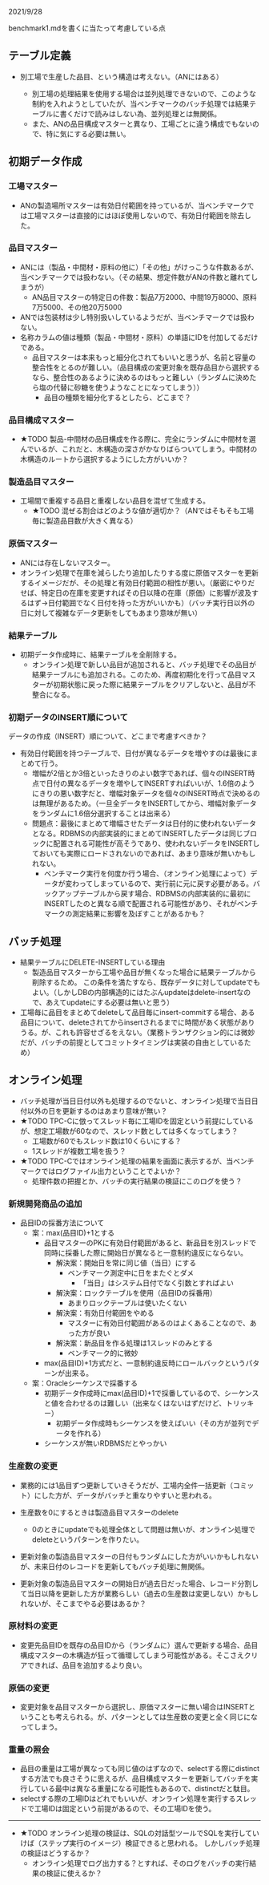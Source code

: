 2021/9/28

benchmark1.mdを書くに当たって考慮している点



## テーブル定義

- 別工場で生産した品目、という構造は考えない。（ANにはある）

  - 別工場の処理結果を使用する場合は並列処理できないので、このような制約を入れようとしていたが、当ベンチマークのバッチ処理では結果テーブルに書くだけで読みはしない為、並列処理とは無関係。
  - また、ANの品目構成マスターと異なり、工場ごとに違う構成でもないので、特に気にする必要は無い。

  



## 初期データ作成

### 工場マスター

- ANの製造場所マスターは有効日付範囲を持っているが、当ベンチマークでは工場マスターは直接的にはほぼ使用しないので、有効日付範囲を除去した。



### 品目マスター

- ANには（製品・中間材・原料の他に）「その他」がけっこうな件数あるが、当ベンチマークでは扱わない。（その結果、想定件数がANの件数と離れてしまうが）
  - AN品目マスターの特定日の件数：製品7万2000、中間19万8000、原料7万5000、その他20万5000
- ANでは包装材は少し特別扱いしているようだが、当ベンチマークでは扱わない。
- 名称カラムの値は種類（製品・中間材・原料）の単語にIDを付加してるだけである。
  - 品目マスターは本来もっと細分化されてもいいと思うが、名前と容量の整合性をとるのが難しい。（品目構成の変更対象を既存品目から選択するなら、整合性のあるように決めるのはもっと難しい（ランダムに決めたら塩の代替に砂糖を使うようなことになってしまう））
    - 品目の種類を細分化するとしたら、どこまで？



### 品目構成マスター

- ★TODO 製品-中間材の品目構成を作る際に、完全にランダムに中間材を選んでいるが、これだと、木構造の深さがかなりばらついてしまう。中間材の木構造のルートから選択するようにした方がいいか？



### 製造品目マスター

- 工場間で重複する品目と重複しない品目を混ぜて生成する。
  - ★TODO 混ぜる割合はどのような値が適切か？（ANではそもそも工場毎に製造品目数が大きく異なる）



### 原価マスター

- ANには存在しないマスター。
- オンライン処理で在庫を減らしたり追加したりする度に原価マスターを更新するイメージだが、その処理と有効日付範囲の相性が悪い。（厳密にやりだせば、特定日の在庫を変更すればその日以降の在庫（原価）に影響が波及するはず→日付範囲でなく日付を持った方がいいかも）（バッチ実行日以外の日に対して複雑なデータ更新をしてもあまり意味が無い）



### 結果テーブル

- 初期データ作成時に、結果テーブルを全削除する。
  - オンライン処理で新しい品目が追加されると、バッチ処理でその品目が結果テーブルにも追加される。このため、再度初期化を行って品目マスターが初期状態に戻った際に結果テーブルをクリアしないと、品目が不整合になる。



### 初期データのINSERT順について

データの作成（INSERT）順について、どこまで考慮すべきか？

- 有効日付範囲を持つテーブルで、日付が異なるデータを増やすのは最後にまとめて行う。
  - 増幅が2倍とか3倍といったきりのよい数字であれば、個々のINSERT時点で日付の異なるデータを増やしてINSERTすればいいが、1.6倍のようにきりの悪い数字だと、増幅対象データを個々のINSERT時点で決めるのは無理があるため。（一旦全データをINSERTしてから、増幅対象データをランダムに1.6倍分選択することは出来る）
  - 問題点：最後にまとめて増幅させたデータは日付的に使われないデータとなる。RDBMSの内部実装的にまとめてINSERTしたデータは同じブロックに配置される可能性が高そうであり、使われないデータをINSERTしておいても実際にロードされないのであれば、あまり意味が無いかもしれない。
    - ベンチマーク実行を何度か行う場合、（オンライン処理によって）データが変わってしまっているので、実行前に元に戻す必要がある。バックアップテーブルから戻す場合、RDBMSの内部実装的に最初にINSERTしたのと異なる順で配置される可能性があり、それがベンチマークの測定結果に影響を及ぼすことがあるかも？



## バッチ処理

- 結果テーブルにDELETE-INSERTしている理由
  - 製造品目マスターから工場や品目が無くなった場合に結果テーブルから削除するため。
    この条件を満たすなら、既存データに対してupdateでもよい。（しかしDBの内部構造的にはたぶんupdateはdelete-insertなので、あえてupdateにする必要は無いと思う）
- 工場毎に品目をまとめてdeleteして品目毎にinsert-commitする場合、ある品目について、deleteされてからinsertされるまでに時間があく状態がありうる。が、これも許容せざるをえない。（業務トランザクション的には微妙だが、バッチの前提としてコミットタイミングは実装の自由としているため）



## オンライン処理

- バッチ処理が当日日付以外も処理するのでないと、オンライン処理で当日日付以外の日を更新するのはあまり意味が無い？
- ★TODO TPC-Cに倣ってスレッド毎に工場IDを固定という前提にしているが、想定工場数が60なので、スレッド数としては多くなってしまう？
  - 工場数が60でもスレッド数は10くらいにする？
  - 1スレッドが複数工場を扱う？
- ★TODO TPC-Cではオンライン処理の結果を画面に表示するが、当ベンチマークではログファイル出力ということでよいか？
  - 処理件数の把握とか、バッチの実行結果の検証にこのログを使う？



### 新規開発商品の追加

- 品目IDの採番方法について
  - 案：max(品目ID)+1とする
    - 品目マスターのPKに有効日付範囲があると、新品目を別スレッドで同時に採番した際に開始日が異なると一意制約違反にならない。
      - 解決案：開始日を常に同じ値（当日）にする
        - ベンチマーク測定中に日をまたぐとダメ
          - 「当日」はシステム日付でなく引数とすればよい
      - 解決案：ロックテーブルを使用（品目IDの採番用）
        - あまりロックテーブルは使いたくない
      - 解決案：有効日付範囲をやめる
        - マスターに有効日付範囲があるのはよくあることなので、あった方が良い
      - 解決案：新品目を作る処理は1スレッドのみとする
        - ベンチマーク的に微妙
    - max(品目ID)+1方式だと、一意制約違反時にロールバックというパターンが出来る。
  - 案：Oracleシーケンスで採番する
    - 初期データ作成時にmax(品目ID)+1で採番しているので、シーケンスと値を合わせるのは難しい（出来なくはないはずだけど、トリッキー）
      - 初期データ作成時もシーケンスを使えばいい（その方が並列でデータを作れる）
    - シーケンスが無いRDBMSだとやっかい



### 生産数の変更

- 業務的には1品目ずつ更新していきそうだが、工場内全件一括更新（コミット）にした方が、データがバッチと重なりやすいと思われる。

- 生産数を0にするときは製造品目マスターのdelete
  - 0のときにupdateでも処理全体として問題は無いが、オンライン処理でdeleteというパターンを作りたい。
- 更新対象の製造品目マスターの日付もランダムにした方がいいかもしれないが、未来日付のレコードを更新してもバッチ処理に無関係。
- 更新対象の製造品目マスターの開始日が過去日だった場合、レコード分割して当日以降を更新した方が業務らしい（過去の生産数は変更しない）かもしれないが、そこまでやる必要はあるか？



### 原材料の変更

- 変更先品目IDを既存の品目IDから（ランダムに）選んで更新する場合、品目構成マスターの木構造が狂って循環してしまう可能性がある。そこさえクリアできれば、品目を追加するより良い。



### 原価の変更

- 変更対象を品目マスターから選択し、原価マスターに無い場合はINSERTということも考えられる。が、パターンとしては生産数の変更と全く同じになってしまう。



### 重量の照会

- 品目の重量は工場が異なっても同じ値のはずなので、selectする際にdistinctする方法でも良さそうに思えるが、品目構成マスターを更新してバッチを実行している最中は異なる重量になる可能性もあるので、distinctだと駄目。
- selectする際の工場IDはどれでもいいが、オンライン処理を実行するスレッドで工場IDは固定という前提があるので、その工場IDを使う。



----

- ★TODO オンライン処理の検証は、SQLの対話型ツールでSQLを実行していけば（ステップ実行のイメージ）検証できると思われる。
  しかしバッチ処理の検証はどうするか？
  - オンライン処理でログ出力する？とすれば、そのログをバッチの実行結果の検証に使えるか？